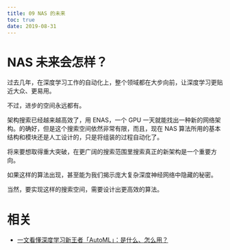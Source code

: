 ```yaml
---
title: 09 NAS 的未来
toc: true
date: 2019-08-31
---
```


# NAS 未来会怎样？

过去几年，在深度学习工作的自动化上，整个领域都在大步向前，让深度学习更贴近大众、更易用。

不过，进步的空间永远都有。

架构搜索已经越来越高效了，用 ENAS，一个 GPU 一天就能找出一种新的网络架构。的确好，但是这个搜索空间依然非常有限，而且，现在 NAS 算法所用的基本结构和模块还是人工设计的，只是将组装的过程自动化了。

将来要想取得重大突破，在更广阔的搜索范围里搜索真正的新架构是一个重要方向。

如果这样的算法出现，甚至能为我们揭示庞大复杂深度神经网络中隐藏的秘密。

当然，要实现这样的搜索空间，需要设计出更高效的算法。







# 相关

- [一文看懂深度学习新王者「AutoML」：是什么、怎么用？](https://zhuanlan.zhihu.com/p/42924585)
